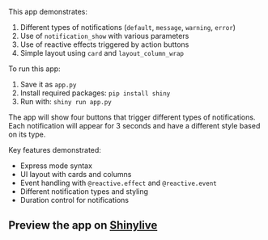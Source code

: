 This app demonstrates:

1. Different types of notifications (`default`, `message`, `warning`, `error`)
2. Use of `notification_show` with various parameters
3. Use of reactive effects triggered by action buttons
4. Simple layout using `card` and `layout_column_wrap`

To run this app:
1. Save it as `app.py`
2. Install required packages: `pip install shiny`
3. Run with: `shiny run app.py`

The app will show four buttons that trigger different types of notifications. Each notification will appear for 3 seconds and have a different style based on its type.

Key features demonstrated:
- Express mode syntax
- UI layout with cards and columns
- Event handling with `@reactive.effect` and `@reactive.event`
- Different notification types and styling
- Duration control for notifications
## Preview the app on [Shinylive](https://shinylive.io/py/app/#h=0&code=NobwRAdghgtgpmAXAAjFADugdOgnmAGlQGMB7CAFzkqVQDMAnUmZAZwAsBLCXZTmdKQYVkDOFGIVOANzgAdCI2ZsuPLHAAe6Ma1Z8BQkd3QBXCkROciYiABM4DBQss4oAczgB9UugqsAFFIUADZwALxyYABypFJ0nMRQUuTIACJwMKSRRPHBwVAARqFhACoMJnAAlE4QAO6cFOzILokMtv6ViArIPc2cWK22nuzi9gz+kTFxCUmcKSW46HB66ZmR1RC9yN299Y19WPm4pGaeZMEmMBCetQwYHV2bW70uxqcSydcFZhTkE2AcUi1Tz2OhQEzBCjZbZgADK7CBaTgYIhUMIyGI+V0ngiYAKFAgAFpWHAyHYoAxcOsds8Dm8KJ4PnMvj8-pFAcD4Lp3PJ0ZF4YiALLLVg86GYqDY3H4oncOhZMAbWk9V4QUwMpnkTzfCi-CD-Dk3CkQbhuaH8hG1ZAAdWNpvFWNYOMiMsJtTtEDNippz1V6sZkmZ2tZ+vZls8DiYjj5cMtyAAogwow7JU7pQTCbYoJ6HNSIAoAMTIAVWqDIUHgyHICCxTjxRKfBQAATETNk6jodFJUIgLfEgfbcFklH89KwhorqI2oOQngePpcNemDaDHImT1pkRKXD0nD0ZcnVaXdZmjcIPq2thMd0+YQAzD6NoXi3Gy1zRR5q7X67MUv4ihUGx9m2cAdl2kjNq2A6gUO1AUKOapmOO4bvjy07IrO84bgcx4-p8nhrhevRbjufD7sgqGfrhp7MtkRE9FeN7MveBD0cgFCLOEkSUbyj41EWJbIGW7oMCanpfsuv6bP4uBwHkQJAVBUiDp23aQf2ykwcO8FjoaIliW46F0JhnQLv01ErlqhHYVsJF7mRQnIPppoSSelkQAAhHRNm9IxUksWxHFLLizmepEfH5hAAmvpskZCK5eHMsg-hiLYikaTIMGqRBvZKZl6jaQh6rIUCEZJkIRkmY8WyLt+NFWZa67KjC272fZ2bIHFDAJfVnnec1fm3nerE+T0QVcWAXXhdhlRgAAvkQ4DQPAtBgGIACOlhiPAlCsFgFAaBQ6JgGSVA0CgYAKDASToMEsTBJwBQKBAlx4Ao6DZlmrA1M1WzzQAukAA)
